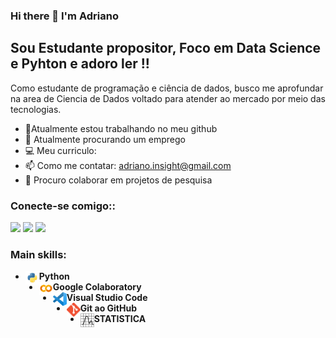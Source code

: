 ### Hi there 👋  I'm Adriano 

## Sou Estudante propositor, Foco em Data Science e Pyhton e adoro ler !! 
Como estudante de programação e ciência de dados, busco me aprofundar na area de Ciencia de Dados voltado para atender ao mercado por meio das tecnologias.

- 🔭Atualmente estou trabalhando no meu github
- 🚀 Atualmente procurando um emprego
- 💻 Meu curriculo:
- 📫 Como me contatar: adriano.insight@gmail.com
- 👯 Procuro colaborar em projetos de pesquisa

### Conecte-se comigo:: 

<div> 
  <a href="https://www.instagram.com/adriano.adj182" target="_blank"><img src="https://img.shields.io/badge/Instagram-E4405F?style=for-the-badge&logo=instagram&logoColor=white" target="_blank"></a>
  <a href = "mailto:adriano.insight@gmail.com"><img src="https://img.shields.io/badge/-Gmail-%23333?style=for-the-badge&logo=gmail&logoColor=white" target="_blank"></a>
  <a href="https://www.linkedin.com/in/adrianodjesus" target="_blank"><img src="https://img.shields.io/badge/LinkedIn-0077B5?style=for-the-badge&logo=linkedin&logoColor=white" target="_blank"></a> 
  

  
### Main skills:

- <img align="left" alt="Python" width="22px" src="https://github.com/amandalemette/amandalemette/blob/e74cf6a3c0570675d8c1dba53c1a04184dfbf98b/Images/python.png" />  **Python**
- <img align="left" alt="Python" width="22px" src="https://github.com/amandalemette/amandalemette/blob/9993226850a3c801292929aadccba68b4ca10919/Images/colab.png" />  **Google Colaboratory**
- <img align="left" alt="Python" width="22px" src="https://github.com/amandalemette/amandalemette/blob/8415f027ae18be1c00caa7bb7fb14ff2e442c19d/Images/vsc.png" />  **Visual Studio Code**
- <img align="left" alt="Python" width="22px" src="https://github.com/amandalemette/amandalemette/blob/bf51180b955de5fd5c848adb20325a5c1698a3f2/Images/gitlogopng.png" />  **Git ao GitHub**
- <img align="left" alt="Python" width="22px" src="https://github.com/amandalemette/amandalemette/blob/12d0bce373286c4c125284ef0c13493481fa508f/Images/Statistica.png" />  **STATISTICA**
